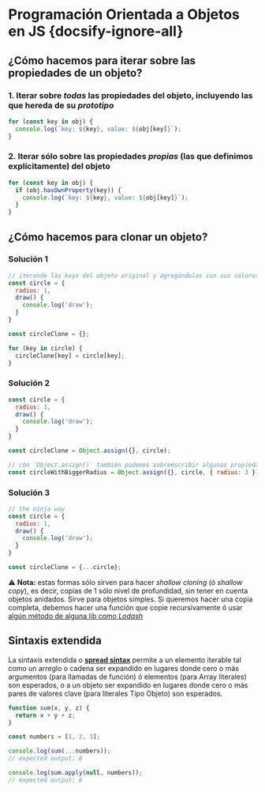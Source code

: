 # Programación Orientada a Objetos en JS {docsify-ignore-all}

## ¿Cómo hacemos para iterar sobre las propiedades de un objeto?

### 1. Iterar sobre _todas_ las propiedades del objeto, incluyendo las que hereda de su _prototipo_

```js
for (const key in obj) {
  console.log(`key: ${key}, value: ${obj[key]}`);
}
```

### 2. Iterar sólo sobre las propiedades _propias_ (las que definimos explícitamente) del objeto

```js
for (const key in obj) {
  if (obj.hasOwnProperty(key)) {
    console.log(`key: ${key}, value: ${obj[key]}`);
  }
}
```

## ¿Cómo hacemos para clonar un objeto?

### Solución 1

```js
// iterando las keys del objeto original y agregándolas con sus valores a la copia
const circle = {
  radius: 1,
  draw() {
    console.log('draw');
  }
}

const circleClone = {};

for (key in circle) {
  circleClone[key] = circle[key];
}
```

### Solución 2

```js
const circle = {
  radius: 1,
  draw() {
    console.log('draw');
  }
}

const circleClone = Object.assign({}, circle);

// con `Object.assign()` también podemos sobreescribir algunas propiedades si le pasamos otro parámetro
const circleWithBiggerRadius = Object.assign({}, circle, { radius: 3 });
```

### Solución 3

```js
// the ninja way
const circle = {
  radius: 1,
  draw() {
    console.log('draw');
  }
}

const circleClone = {...circle};
```

:warning: **Nota:** estas formas sólo sirven para hacer _shallow cloning_ (ó _shallow copy_), es decir, copias de 1 sólo nivel de profundidad, sin tener en cuenta objetos anidados. Sirve para objetos simples. Si queremos hacer una copia completa, debemos hacer una función que copie recursivamente ó usar [algún método de alguna lib como _Lodash_](https://lodash.com/docs/4.17.15#cloneDeep)

## Sintaxis extendida

La sintaxis extendida o [**spread sintax**](https://developer.mozilla.org/en-US/docs/Web/JavaScript/Reference/Operators/Spread_syntax#Spread_in_array_literals) permite a un elemento iterable tal como un arreglo o cadena ser expandido en lugares donde cero o más argumentos (para llamadas de  función) ó elementos (para Array literales) son esperados, o a un objeto ser expandido en lugares donde cero o más pares de valores clave (para literales Tipo Objeto) son esperados.

```js
function sum(x, y, z) {
  return x + y + z;
}

const numbers = [1, 2, 3];

console.log(sum(...numbers));
// expected output: 6

console.log(sum.apply(null, numbers));
// expected output: 6
```
